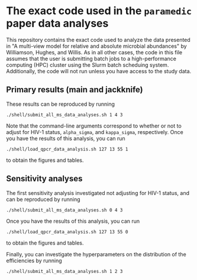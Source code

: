 # The exact code used in the `paramedic` paper data analyses

This repository contains the exact code used to analyze the data presented in "A multi-view model for relative and absolute microbial abundances" by Williamson, Hughes, and Willis. As in all other cases, the code in this file assumes that the user is submitting batch jobs to a high-performance computing (HPC) cluster using the Slurm batch scheduing system. Additionally, the code will not run unless you have access to the study data.

## Primary results (main and jackknife)

These results can be reproduced by running
```{sh}
./shell/submit_all_ms_data_analyses.sh 1 4 3
```

Note that the command-line arguments correspond to whether or not to adjust for HIV-1 status, `alpha_sigma`, and `kappa_sigma`, respectively. Once you have the results of this analysis, you can run
```{sh}
./shell/load_qpcr_data_analysis.sh 127 13 55 1
```
to obtain the figures and tables.

## Sensitivity analyses

The first sensitivity analysis investigated not adjusting for HIV-1 status, and can be reproduced by running
```{sh}
./shell/submit_all_ms_data_analyses.sh 0 4 3
```
Once you have the results of this analysis, you can run
```{sh}
./shell/load_qpcr_data_analysis.sh 127 13 55 0
```
to obtain the figures and tables.

Finally, you can investigate the hyperparameters on the distribution of the efficiencies by running
```{sh}
./shell/submit_all_ms_data_analyses.sh 1 2 3
```
